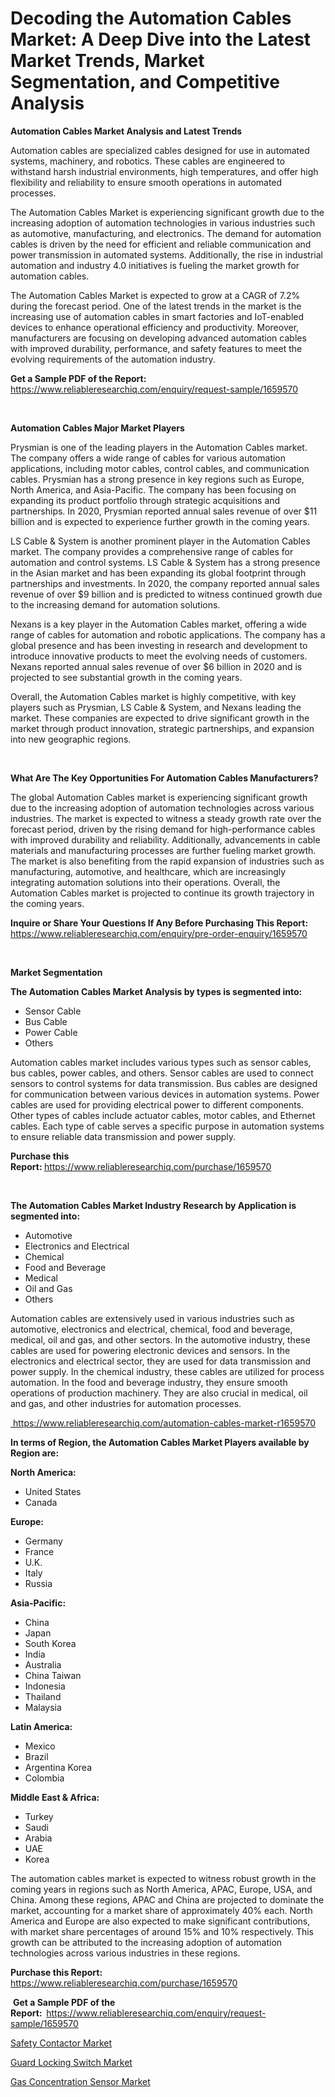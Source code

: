 <p><h1>Decoding the Automation Cables Market: A Deep Dive into the Latest Market Trends, Market Segmentation, and Competitive Analysis</h1></p><p><strong>Automation Cables Market Analysis and Latest Trends</strong></p>
<p><p>Automation cables are specialized cables designed for use in automated systems, machinery, and robotics. These cables are engineered to withstand harsh industrial environments, high temperatures, and offer high flexibility and reliability to ensure smooth operations in automated processes.</p><p>The Automation Cables Market is experiencing significant growth due to the increasing adoption of automation technologies in various industries such as automotive, manufacturing, and electronics. The demand for automation cables is driven by the need for efficient and reliable communication and power transmission in automated systems. Additionally, the rise in industrial automation and industry 4.0 initiatives is fueling the market growth for automation cables.</p><p>The Automation Cables Market is expected to grow at a CAGR of 7.2% during the forecast period. One of the latest trends in the market is the increasing use of automation cables in smart factories and IoT-enabled devices to enhance operational efficiency and productivity. Moreover, manufacturers are focusing on developing advanced automation cables with improved durability, performance, and safety features to meet the evolving requirements of the automation industry.</p></p>
<p><strong>Get a Sample PDF of the Report:&nbsp;</strong> <a href="https://www.reliableresearchiq.com/enquiry/request-sample/1659570">https://www.reliableresearchiq.com/enquiry/request-sample/1659570</a></p>
<p>&nbsp;</p>
<p><strong>Automation Cables Major Market Players</strong></p>
<p><p>Prysmian is one of the leading players in the Automation Cables market. The company offers a wide range of cables for various automation applications, including motor cables, control cables, and communication cables. Prysmian has a strong presence in key regions such as Europe, North America, and Asia-Pacific. The company has been focusing on expanding its product portfolio through strategic acquisitions and partnerships. In 2020, Prysmian reported annual sales revenue of over $11 billion and is expected to experience further growth in the coming years.</p><p>LS Cable & System is another prominent player in the Automation Cables market. The company provides a comprehensive range of cables for automation and control systems. LS Cable & System has a strong presence in the Asian market and has been expanding its global footprint through partnerships and investments. In 2020, the company reported annual sales revenue of over $9 billion and is predicted to witness continued growth due to the increasing demand for automation solutions.</p><p>Nexans is a key player in the Automation Cables market, offering a wide range of cables for automation and robotic applications. The company has a global presence and has been investing in research and development to introduce innovative products to meet the evolving needs of customers. Nexans reported annual sales revenue of over $6 billion in 2020 and is projected to see substantial growth in the coming years.</p><p>Overall, the Automation Cables market is highly competitive, with key players such as Prysmian, LS Cable & System, and Nexans leading the market. These companies are expected to drive significant growth in the market through product innovation, strategic partnerships, and expansion into new geographic regions.</p></p>
<p>&nbsp;</p>
<p><strong>What Are The Key Opportunities For Automation Cables Manufacturers?</strong></p>
<p><p>The global Automation Cables market is experiencing significant growth due to the increasing adoption of automation technologies across various industries. The market is expected to witness a steady growth rate over the forecast period, driven by the rising demand for high-performance cables with improved durability and reliability. Additionally, advancements in cable materials and manufacturing processes are further fueling market growth. The market is also benefiting from the rapid expansion of industries such as manufacturing, automotive, and healthcare, which are increasingly integrating automation solutions into their operations. Overall, the Automation Cables market is projected to continue its growth trajectory in the coming years.</p></p>
<p><strong>Inquire or Share Your Questions If Any Before Purchasing This Report:</strong> <a href="https://www.reliableresearchiq.com/enquiry/pre-order-enquiry/1659570">https://www.reliableresearchiq.com/enquiry/pre-order-enquiry/1659570</a></p>
<p>&nbsp;</p>
<p><strong>Market Segmentation</strong></p>
<p><strong>The Automation Cables Market Analysis by types is segmented into:</strong></p>
<p><ul><li>Sensor Cable</li><li>Bus Cable</li><li>Power Cable</li><li>Others</li></ul></p>
<p><p>Automation cables market includes various types such as sensor cables, bus cables, power cables, and others. Sensor cables are used to connect sensors to control systems for data transmission. Bus cables are designed for communication between various devices in automation systems. Power cables are used for providing electrical power to different components. Other types of cables include actuator cables, motor cables, and Ethernet cables. Each type of cable serves a specific purpose in automation systems to ensure reliable data transmission and power supply.</p></p>
<p><strong>Purchase this Report:&nbsp;</strong><a href="https://www.reliableresearchiq.com/purchase/1659570">https://www.reliableresearchiq.com/purchase/1659570</a></p>
<p>&nbsp;</p>
<p><strong>The Automation Cables Market Industry Research by Application is segmented into:</strong></p>
<p><ul><li>Automotive</li><li>Electronics and Electrical</li><li>Chemical</li><li>Food and Beverage</li><li>Medical</li><li>Oil and Gas</li><li>Others</li></ul></p>
<p><p>Automation cables are extensively used in various industries such as automotive, electronics and electrical, chemical, food and beverage, medical, oil and gas, and other sectors. In the automotive industry, these cables are used for powering electronic devices and sensors. In the electronics and electrical sector, they are used for data transmission and power supply. In the chemical industry, these cables are utilized for process automation. In the food and beverage industry, they ensure smooth operations of production machinery. They are also crucial in medical, oil and gas, and other industries for automation processes.</p></p>
<p><a href="https://www.reliableresearchiq.com/automation-cables-market-r1659570">&nbsp;https://www.reliableresearchiq.com/automation-cables-market-r1659570</a></p>
<p><strong>In terms of Region, the Automation Cables Market Players available by Region are:</strong></p>
<p>
    <p> <strong> North America: </strong>
        <ul>
            <li>United States</li>
            <li>Canada</li>
        </ul>
        </p> 
    <p> <strong> Europe: </strong>
        <ul>
            <li>Germany</li>
            <li>France</li>
            <li>U.K.</li>
            <li>Italy</li>
            <li>Russia</li>
        </ul>
        </p> 
    <p> <strong> Asia-Pacific: </strong>
        <ul>
            <li>China</li>
            <li>Japan</li>
            <li>South Korea</li>
            <li>India</li>
            <li>Australia</li>
            <li>China Taiwan</li>
            <li>Indonesia</li>
            <li>Thailand</li>
            <li>Malaysia</li>
        </ul>
        </p> 
    <p> <strong> Latin America: </strong>
        <ul>
            <li>Mexico</li>
            <li>Brazil</li>
            <li>Argentina Korea</li>
            <li>Colombia</li>
        </ul>
        </p> 
    <p> <strong> Middle East & Africa: </strong>
        <ul>
            <li>Turkey</li>
            <li>Saudi</li>
            <li>Arabia</li>
            <li>UAE</li>
            <li>Korea</li>
        </ul>
    </p>
    </p>
<p><p>The automation cables market is expected to witness robust growth in the coming years in regions such as North America, APAC, Europe, USA, and China. Among these regions, APAC and China are projected to dominate the market, accounting for a market share of approximately 40% each. North America and Europe are also expected to make significant contributions, with market share percentages of around 15% and 10% respectively. This growth can be attributed to the increasing adoption of automation technologies across various industries in these regions.</p></p>
<p><strong>Purchase this Report: </strong><a href="https://www.reliableresearchiq.com/purchase/1659570">https://www.reliableresearchiq.com/purchase/1659570</a></p>
<p>&nbsp;<strong>Get a Sample PDF of the Report:&nbsp;&nbsp;</strong><a href="https://www.reliableresearchiq.com/enquiry/request-sample/1659570">https://www.reliableresearchiq.com/enquiry/request-sample/1659570</a></p>
<p><strong></strong></p>
<p><p><a href="https://github.com/janetchuadff364/Market-Research-Report-List-1/blob/main/safety-contactor-market.md">Safety Contactor Market</a></p><p><a href="https://github.com/btwcqfvq34/Market-Research-Report-List-1/blob/main/guard-locking-switch-market.md">Guard Locking Switch Market</a></p><p><a href="https://github.com/nicoletavirag/Market-Research-Report-List-4/blob/main/gas-concentration-sensor-market.md">Gas Concentration Sensor Market</a></p></p>